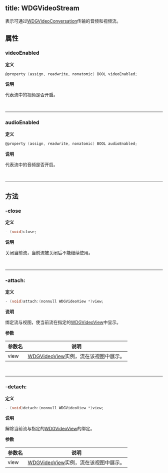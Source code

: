 title: WDGVideoStream
---

表示可通过[WDGVideoConversation](../Classes/WDGVideoConversation.html)传输的音频和视频流。

## 属性

### videoEnabled

**定义**

```objectivec
@property (assign, readwrite, nonatomic) BOOL videoEnabled;
```

**说明**

代表流中的视频是否开启。

</br>

---

### audioEnabled

**定义**

```objectivec
@property (assign, readwrite, nonatomic) BOOL audioEnabled;
```

**说明**

代表流中的音频是否开启。

</br>

---

## 方法

### -close

**定义**

```objectivec
- (void)close;
```

**说明**

关闭当前流，当前流被关闭后不能继续使用。

</br>

---

### -attach:

**定义**

```objectivec
- (void)attach:(nonnull WDGVideoView *)view;
```

**说明**

绑定流与视图，使当前流在指定的[WDGVideoView](../Classes/WDGVideoView.html)中显示。

**参数**

 参数名 | 说明 
---|---
view|[WDGVideoView](../Classes/WDGVideoView.html)实例，流在该视图中展示。

</br>

---

### -detach:

**定义**

```objectivec
- (void)detach:(nonnull WDGVideoView *)view;
```

**说明**

解除当前流与指定的[WDGVideoView](../Classes/WDGVideoView.html)的绑定。

**参数**

 参数名 | 说明 
---|---
view|[WDGVideoView](../Classes/WDGVideoView.html)实例，流在该视图中展示。
